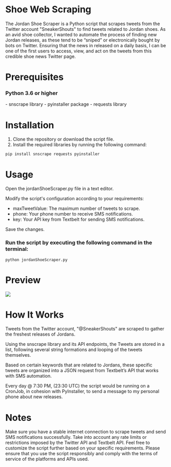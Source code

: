 # Shoe Web Scraping

The Jordan Shoe Scraper is a Python script that scrapes tweets from the Twitter account "SneakerShouts" to find tweets related to Jordan shoes. As an avid shoe collector, I wanted to automate the process of finding new Jordan releases, as these tend to be “sniped” or electronically bought by bots on Twitter. Ensuring that the news in released on a daily basis, I can be one of the first users to access, view, and act on the tweets from this credible shoe news Twitter page.

# Prerequisites
<h3>Python 3.6 or higher</h3>
- snscrape library
- pyinstaller package
- requests library

# Installation

1. Clone the repository or download the script file.
2. Install the required libraries by running the following command:

```pip install snscrape requests pyinstaller```

# Usage
Open the jordanShoeScraper.py file in a text editor.

Modify the script's configuration according to your requirements:

- maxTweetValue: The maximum number of tweets to scrape.
- phone: Your phone number to receive SMS notifications.
- key: Your API key from Textbelt for sending SMS notifications.

Save the changes.

<h3>Run the script by executing the following command in the terminal:</h3>

```python jordanShoeScraper.py```

# Preview

<img src="https://github.com/JackieC2027/shoewebscraping/assets/110410844/61ef70aa-1b21-4713-a031-4a1211cfab18">

# How It Works

Tweets from the Twitter account, "@SneakerShouts" are scraped to gather the freshest releases of Jordans.  

Using the snscrape library and its API endpoints, the Tweets are stored in a list, following several string formations and looping of the tweets themselves. 

Based on certain keywords that are related to Jordans, these specific tweets are organized into a JSON request from Textbelt’s API that works with SMS automation. 

Every day @ 7:30 PM, (23:30 UTC) the script would be running on a CronJob, in cohesion with PyInstaller, to send a message to my personal phone about new releases. 

# Notes

Make sure you have a stable internet connection to scrape tweets and send SMS notifications successfully.
Take into account any rate limits or restrictions imposed by the Twitter API and Textbelt API.
Feel free to customize the script further based on your specific requirements.
Please ensure that you use the script responsibly and comply with the terms of service of the platforms and APIs used.

